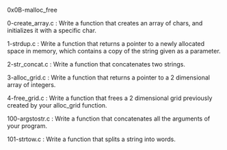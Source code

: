 0x0B-malloc_free

0-create_array.c : Write a function that creates an array of chars, and initializes it with a specific char.

1-strdup.c : Write a function that returns a pointer to a newly allocated space in memory, which contains a copy of the string given as a parameter.

2-str_concat.c : Write a function that concatenates two strings.

3-alloc_grid.c : Write a function that returns a pointer to a 2 dimensional array of integers.

4-free_grid.c : Write a function that frees a 2 dimensional grid previously created by your alloc_grid function.

100-argstostr.c : Write a function that concatenates all the arguments of your program.

101-strtow.c : Write a function that splits a string into words.
